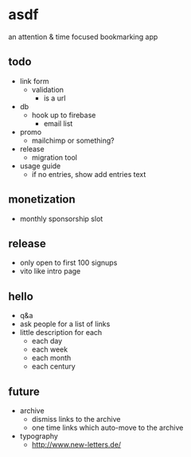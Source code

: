 # asdf
an attention & time focused bookmarking app

## todo
- link form
  - validation
    - is a url
- db
  - hook up to firebase
    - email list
- promo
  - mailchimp or something?
- release
  - migration tool
- usage guide
  - if no entries, show add entries text

## monetization
- monthly sponsorship slot

## release
- only open to first 100 signups
- vito like intro page

## hello
- q&a
- ask people for a list of links
- little description for each
  - each day
  - each week
  - each month
  - each century

## future
- archive
  - dismiss links to the archive
  - one time links which auto-move to the archive
- typography
  - http://www.new-letters.de/
